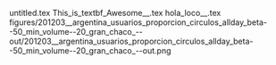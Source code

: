 untitled.tex
This_is_textbf_Awesome__.tex
hola_loco__.tex
figures/201203__argentina_usuarios_proporcion_circulos_allday_beta--50_min_volume--20_gran_chaco_--out/201203__argentina_usuarios_proporcion_circulos_allday_beta--50_min_volume--20_gran_chaco_--out.png

